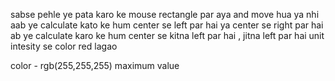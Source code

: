 sabse pehle ye pata karo ke mouse rectangle par aya and move hua ya nhi 
aab ye calculate kato ke hum center se left par hai ya center se right par hai
ab ye calculate karo ke hum center se kitna left par hai , jitna left par hai unit intesity se color red lagao

color - rgb(255,255,255) maximum value 
